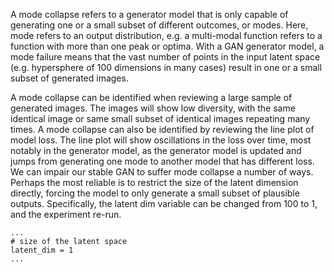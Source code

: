 A mode collapse refers to a generator model that is only capable of generating one or a small
subset of different outcomes, or modes. Here, mode refers to an output distribution, e.g. a
multi-modal function refers to a function with more than one peak or optima. With a GAN
generator model, a mode failure means that the vast number of points in the input latent space
(e.g. hypersphere of 100 dimensions in many cases) result in one or a small subset of generated
images.

A mode collapse can be identified when reviewing a large sample of generated images. The
images will show low diversity, with the same identical image or same small subset of identical
images repeating many times. A mode collapse can also be identified by reviewing the line plot
of model loss. The line plot will show oscillations in the loss over time, most notably in the
generator model, as the generator model is updated and jumps from generating one mode to
another model that has different loss. We can impair our stable GAN to suffer mode collapse
a number of ways. Perhaps the most reliable is to restrict the size of the latent dimension
directly, forcing the model to only generate a small subset of plausible outputs. Specifically, the
latent dim variable can be changed from 100 to 1, and the experiment re-run.

```
...
# size of the latent space
latent_dim = 1
...
```
